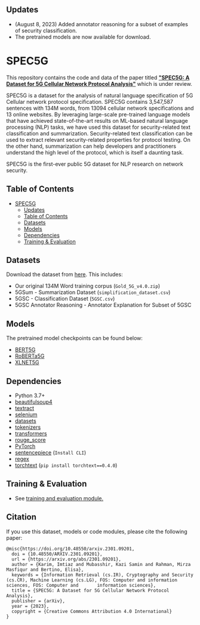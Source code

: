 ## Updates
* (August 8, 2023) Added annotator reasoning for a subset of examples of security classification.
* The pretrained models are now available for download.

# SPEC5G

This repository contains the code and data of the paper titled [**"SPEC5G: A Dataset for 5G Cellular Network Protocol Analysis"**]("https://www.overleaf.com/project/6328efc563b20d4fea080ff8") which is under review.

SPEC5G is a dataset for the analysis of natural language specification of 5G Cellular network protocol specification. SPEC5G contains 3,547,587 sentences with 134M words, from 13094 cellular network specifications and 13 online websites. By leveraging large-scale pre-trained language models that have achieved state-of-the-art results on ML-based natural language processing (NLP) tasks, we have used this dataset for security-related text classification and summarization. Security-related text classification can be used to extract relevant security-related properties for protocol testing. On the other hand, summarization can help developers and practitioners understand the high level of the protocol, which is itself a daunting task.

SPEC5G is the first-ever public 5G dataset for NLP research on network security.



## Table of Contents

- [SPEC5G](#SPEC5G)
  - [Updates](#updates)
  - [Table of Contents](#table-of-contents)
  - [Datasets](#datasets)
  - [Models](#models)
  - [Dependencies](#dependencies)
  - [Training & Evaluation](#training--evaluation)


## Datasets
  Download the dataset from [here](https://drive.google.com/drive/folders/1Km1wdYnwjdGHiULFO0GL8JZFtDT5ZDb_?usp=sharing). This includes:
* Our original 134M Word training corpus (`Gold_5G_v4.0.zip`)
* 5GSum - Summarization Dataset (`simplification_dataset.csv`)
* 5GSC - Classification Dataset (`5GSC.csv`)
* 5GSC Annotator Reasoning - Annotator Explanation for Subset of 5GSC 

## Models

The pretrained model checkpoints can be found below: 

* [BERT5G](https://drive.google.com/file/d/1Di-Tuoxmfjdu8JnNjHRts0g-rLDdNfsM/view?usp=share_link)
* [RoBERTa5G](https://drive.google.com/file/d/1R9eWnBArusiEv2NuFth5cC2O0sO0D6vy/view?usp=share_link)
* [XLNET5G](https://drive.google.com/file/d/1pMPNGKEyNzFDfZtpBluEIZAG_zyI3XvN/view?usp=share_link)

## Dependencies
* Python 3.7+
* [beautifulsoup4](https://pypi.org/project/beautifulsoup4/)
* [textract](https://pypi.org/project/textract/)
* [selenium](https://pypi.org/project/selenium/)
* [datasets](https://pypi.org/project/datasets/)
* [tokenizers](https://pypi.org/project/tokenizers/)
* [transformers](https://pypi.org/project/transformers/)
* [rouge_score](https://pypi.org/project/rouge_score/)
* [PyTorch](http://pytorch.org/)
* [sentencepiece](https://github.com/google/sentencepiece) (`Install CLI`)
* [regex](https://pypi.org/project/regex/)
* [torchtext](https://pypi.org/project/torchtext) (`pip install torchtext==0.4.0`)

[//]: # (* [Cython]&#40;https://pypi.org/project/Cython/&#41;)


## Training & Evaluation
  * See [training and evaluation module.](model-training/)

[//]: # (  * Try out the models in [Google Colaboratory.]&#40;https://colab.research.google.com/&#41;)

[//]: # (## License)

[//]: # (Contents of this repository are licensed under [Creative Commons Attribution-NonCommercial-ShareAlike 4.0 International License &#40;CC BY-NC-SA 4.0&#41;]&#40;https://creativecommons.org/licenses/by-nc-sa/4.0/&#41;. )

## Citation

If you use this dataset, models or code modules, please cite the following paper:

```
@misc{https://doi.org/10.48550/arxiv.2301.09201,
  doi = {10.48550/ARXIV.2301.09201},
  url = {https://arxiv.org/abs/2301.09201},
  author = {Karim, Imtiaz and Mubasshir, Kazi Samin and Rahman, Mirza Masfiqur and Bertino, Elisa},
  keywords = {Information Retrieval (cs.IR), Cryptography and Security (cs.CR), Machine Learning (cs.LG), FOS: Computer and information sciences, FOS: Computer and       information sciences},
  title = {SPEC5G: A Dataset for 5G Cellular Network Protocol Analysis},
  publisher = {arXiv},
  year = {2023},
  copyright = {Creative Commons Attribution 4.0 International}
}
```
